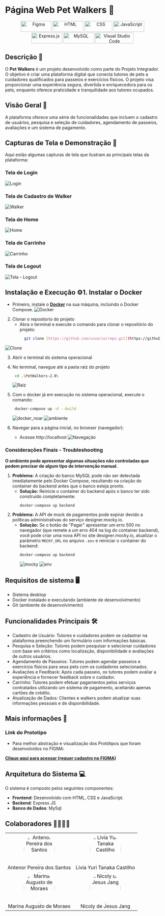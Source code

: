 # Página Web Pet Walkers 🐾
<p align="center">
  <a href="#"><img src="https://img.shields.io/badge/Figma-F24E1E?style=for-the-badge&logo=figma&logoColor=white" alt="Figma" width="100" height="35"></a>
  <a href="#"><img src="https://img.shields.io/badge/HTML-%23E34F26.svg?logo=html5&logoColor=white" alt="HTML" width="100" height="35"></a>
  <a href="#"><img src="https://img.shields.io/badge/CSS-1572B6?logo=css3&logoColor=fff" alt="CSS" width="90" height="35"></a>
  <a href="#"><img src="https://img.shields.io/badge/JavaScript-323330?style=for-the-badge&logo=javascript&logoColor=F7DF1E" alt="JavaScript" width="100" height="35"></a>
  <a href="#"><img src="https://img.shields.io/badge/Express.js-404D59?style=for-the-badge&logo=express&logoColor=white" alt="Express.js" width="100" height="35"></a>
  <a href="#"><img src="https://img.shields.io/badge/MySQL-00000F?style=for-the-badge&logo=mysql&logoColor=white" alt="MySQL" width="100" height="35"></a>
  <a href="#"><img src="https://img.shields.io/badge/Visual_Studio_Code-0078D4?style=for-the-badge&logo=visual%20studio%20code&logoColor=white" alt="Visual Studio Code" width="125" height="35"></a>
</p>


## Descrição 📜
O **Pet Walkers** é um projeto desenvolvido como parte do Projeto Integrador. O objetivo é criar uma plataforma digital que conecta tutores de pets a cuidadores qualificados para passeios e exercícios físicos. O projeto visa proporcionar uma experiência segura, divertida e enriquecedora para os pets, enquanto oferece praticidade e tranquilidade aos tutores ocupados.

## Visão Geral 🌟
A plataforma oferece uma série de funcionalidades que incluem o cadastro de usuários, pesquisa e seleção de cuidadores, agendamento de passeios, avaliações e um sistema de pagamento.

## Capturas de Tela e Demonstração 📸
Aqui estão algumas capturas de tela que ilustram as principais telas da plataforma:

### Tela de Login
![Login](https://github.com/user-attachments/assets/0d484fc6-cd22-4830-b69d-ed74f024af94)

### Tela de Cadastro de Walker
![Walker](https://github.com/user-attachments/assets/65ecf63d-c039-4570-88ce-875c3d40cb24)

### Tela de Home
![Home](https://github.com/user-attachments/assets/2b8a2f56-20f0-41fb-aabb-fce8a7630aef)

### Tela de Carrinho
![Carrinho](https://github.com/user-attachments/assets/82a69e86-00af-458b-aa37-4e4ff600fc9a)

### Tela de Logout
![Tela - Logout](https://github.com/user-attachments/assets/fe6f3472-26e2-4ace-9f97-3dd536792aeb)

## Instalação e Execução ⚙️1. Instalar o Docker
   - Primeiro, instale o [**Docker**](https://www.docker.com/) na sua máquina, incluindo o Docker Compose.
     ![Docker](https://github.com/user-attachments/assets/37ded6bd-e1fa-4c33-9721-d3f8614aa54d)
     
2. Clonar o repositorio do projeto
    - Abra o terminal e execute o comando para clonar o repositório do projeto:
        ```bash
          git clone [https://github.com/usuario/repo.git](https://github.com/nicolyjjang/Pet-Walkers-2.0.git)
        ```
  ![Clone](https://github.com/user-attachments/assets/a0f2e913-0226-4f5a-9902-09fba5d484ae)
     
3. Abrir o terminal do sistema operacional
     
4. No terminal, navegue até a pasta raiz do projeto
     ```bash
      cd .\PetWalkers-2.0\
      ```
     ![Raiz](https://github.com/user-attachments/assets/a2a960ee-f1c3-4ab9-ba26-420d8ba0a480)
   
6. Com o docker já em execução no sistema operacional, execute o comando:
     ```bash
      docker-compose up -d --build
      ```
     ![docker_noar](https://github.com/user-attachments/assets/233b622c-052b-4ab5-bf40-c406f7caf855)
     ![ambiente](https://github.com/user-attachments/assets/8b1a4527-9245-4c90-8c88-25e834db4ec3)
   
8. Navegar para a página inicial, no browser (navegador):
   * Acesse http://localhost
     ![Navegação](https://github.com/user-attachments/assets/4a086076-fcc3-4411-bde1-ececd7f2474c)
   
### Considerações Finais - Troubleshooting

  **O ambiente pode apresentar algumas situações não controladas que podem precisar de algum tipo de intervenção manual.**
1. **Problema:** A criação do banco MySQL pode não ser detectada imediatamente pelo Docker Compose, resultando na criação do container do backend antes que o banco esteja pronto.
     - **Solução:** Reinicie o container do backend após o banco ter sido construído completamente:
       ```bash
       docker-compose up backend
       ```
2. **Problema:** A API de mock de pagamentos pode expirar devido a políticas administrativas do serviço designer.mocky.io.
   - **Solução:** Se o botão de "Pagar" apresentar um erro 500 no navegador (que remete a um erro 404 na log do container backend), você pode criar uma nova API no site designer.mocky.io, atualizar o parâmetro `MOCKY_URL` no arquivo `.env` e reiniciar o container do backend:
       ```bash
       docker-compose up backend
       ```
        ![mocky](https://github.com/user-attachments/assets/51091280-4e3b-4c21-ba44-56a159d27e1c)
        ![env](https://github.com/user-attachments/assets/7e226962-6539-4d0a-9e06-83638266f84d)


## Requisitos de sistema 🖥️
* Sistema desktop
* Docker instalado e executando (ambiente de desenvolvimento)
* Git  (ambiente de desenvolvimento)

## Funcionalidades Principais 🛠️
* Cadastro de Usuário: Tutores e cuidadores podem se cadastrar na plataforma preenchendo um formulário com informações básicas.
* Pesquisa e Seleção: Tutores podem pesquisar e selecionar cuidadores com base em critérios como localização, disponibilidade e avaliações de outros usuários.
* Agendamento de Passeios: Tutores podem agendar passeios e exercícios físicos para seus pets com os cuidadores selecionados.
* Avaliações e Feedback: Após cada passeio, os tutores podem avaliar a experiência e fornecer feedback sobre o cuidador.
* Carrinho: Tutores podem efetuar pagamentos pelos serviços contratados utilizando um sistema de pagamento, aceitando apenas cartões de crédito.
* Atualização de Dados: Clientes e walkers podem atualizar suas informações pessoais e de disponibilidade.

## Mais informações 🔗
### Link do Prototipo
* Para melhor abstração e visualização dos Protótipos que foram desenvolvidos no FIGMA:

[**Clique aqui para acessar (requer cadastro no FIGMA)**](https://www.figma.com/design/aXU1wVdHDUHJc27WbSaT5K/Pet-Walkers---2.0?node-id=0-1&t=B3XhY5MfhmysK1Fh-1)


## Arquitetura do Sistema 💻
O sistema é composto pelos seguintes componentes:
- **Frontend**: Desenvolvido com HTML, CSS e JavaScript.
- **Backend**: Express JS
- **Banco de Dados**: MySql

## Colaboradores 🫱🏽‍🫲🏼

<table align="center">
  <td align="center">
      <img src="https://avatars.githubusercontent.com/u/145237759?v=4" alt="Antenor Pereira dos Santos" style="width: 100px; height: 100px; border-radius: 50%;" />
      <br />
      Antenor Pereira dos Santos
    </td>
    <td align="center">
      <img src="https://avatars.githubusercontent.com/u/145172974?v=4" alt="Lívia Yuri Tanaka Castilho" style="width: 100px; height: 100px; border-radius: 50%;" />
      <br />
      Lívia Yuri Tanaka Castilho
    </td>
  </tr>
  <tr>
    <td align="center">
      <img src="https://avatars.githubusercontent.com/u/123497104?v=4" alt="Marina Augusto de Moraes" style="width: 100px; height: 100px; border-radius: 50%;" />
      <br />
      Marina Augusto de Moraes
    </td>
    <td align="center">
      <img src="https://avatars.githubusercontent.com/u/107158277?s=400&u=05ecc01dd6fc7115310d2d5a8d61c79f082f4ab7&v=4" alt="Nicoly de Jesus Jang" style="width: 100px; height: 100px; border-radius: 50%;" />
      <br />
      Nicoly de Jesus Jang
    </td>
</table>
